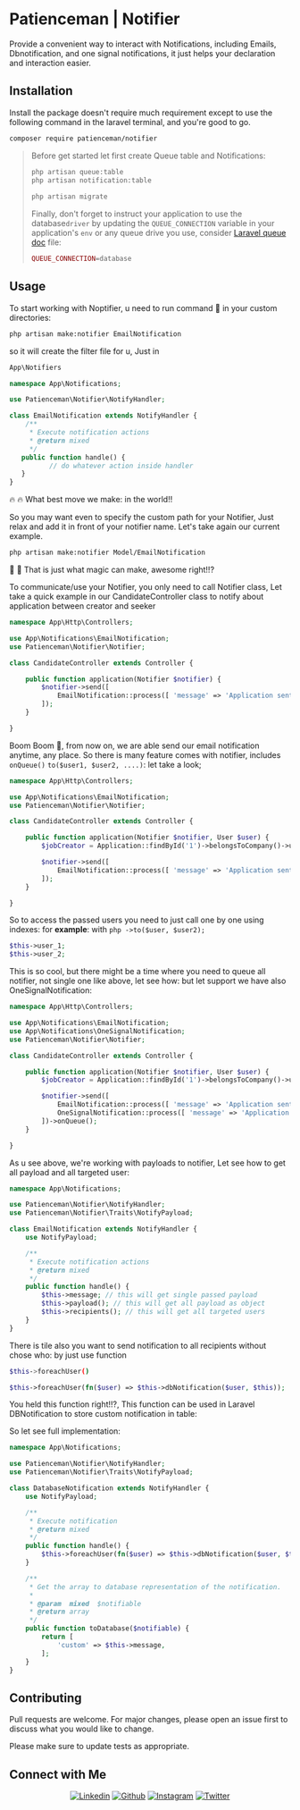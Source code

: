 # Patienceman | Notifier

Provide a convenient way to interact with Notifications, including Emails, Dbnotification, and one signal notifications,
it just helps your declaration and interaction easier.

## Installation

Install the package doesn't require much requirement except to use the following command in the laravel terminal,  and you're good to go.

```bash
composer require patienceman/notifier
```

> Before get started let first create Queue table and Notifications:
>
> ```bash  
> php artisan queue:table
> php artisan notification:table
>  
> php artisan migrate
> ```
>
> Finally, don't forget to instruct your application to use the database```driver``` by updating the ```QUEUE_CONNECTION``` variable in your application's ```env``` or any queue drive you use, consider [Laravel queue doc](https://laravel.com/docs/8.x/queues) file:
>
> ```php
> QUEUE_CONNECTION=database 
> ```

## Usage

To start working with Noptifier,  u need to run command :tada:
in your custom directories:

```bash
php artisan make:notifier EmailNotification
```

so it will create the filter file for u, Just in

```php
App\Notifiers
```

```PHP
namespace App\Notifications;

use Patienceman\Notifier\NotifyHandler;

class EmailNotification extends NotifyHandler {
    /**
     * Execute notification actions
     * @return mixed
     */
   public function handle() {
          // do whatever action inside handler
   }
}
```

:fire: :fire: What best move we make: in the world!!

So you may want even to specify the custom path for your Notifier, Just relax and add it in front of your notifier name.
Let's take again our current example.

```bash
php artisan make:notifier Model/EmailNotification
```

:wave: :wave: That is just what magic can make, awesome right!!?

To communicate/use your Notifier, you only need to call Notifier class,
Let take a quick example in our CandidateController class to notify about application between creator and seeker

```PHP
namespace App\Http\Controllers;

use App\Notifications\EmailNotification;
use Patienceman\Notifier\Notifier;

class CandidateController extends Controller {

    public function application(Notifier $notifier) {
        $notifier->send([
            EmailNotification::process([ 'message' => 'Application sent to job sent' ]),
        ]);
    }

}
```

Boom Boom 🎉, from now on, we are able send our email notification anytime, any place.
So there is many feature comes with notifier, includes ```onQueue()``` ```to($user1, $user2, ....)```: let take a look;

```PHP
namespace App\Http\Controllers;

use App\Notifications\EmailNotification;
use Patienceman\Notifier\Notifier;

class CandidateController extends Controller {

    public function application(Notifier $notifier, User $user) {
        $jobCreator = Application::findById('1')->belongsToCompany()->user_id;

        $notifier->send([
            EmailNotification::process([ 'message' => 'Application sent to job sent' ])->to($user, $jobCreator)->onQueue(),
        ]);
    }

}
```

So to access the passed users you need to just call one by one using indexes: for **example**:
with ```php ->to($user, $user2);```

```PHP
$this->user_1;
$this->user_2;
```

This is so cool, but there might be a time where you need to queue all notifier, not single one like above, let see how:
but let support we have also OneSignalNotification:

```PHP
namespace App\Http\Controllers;

use App\Notifications\EmailNotification;
use App\Notifications\OneSignalNotification;
use Patienceman\Notifier\Notifier;

class CandidateController extends Controller {

    public function application(Notifier $notifier, User $user) {
        $jobCreator = Application::findById('1')->belongsToCompany()->user_id;

        $notifier->send([
            EmailNotification::process([ 'message' => 'Application sent to job sent' ])->to($user, $jobCreator),
            OneSignalNotification::process([ 'message' => 'Application sent to job sent' ])->to($user),
        ])->onQueue();
    }

}
```

As u see above, we're working with payloads to notifier, Let see how to get all payload and all targeted user:

```PHP
namespace App\Notifications;

use Patienceman\Notifier\NotifyHandler;
use Patienceman\Notifier\Traits\NotifyPayload;

class EmailNotification extends NotifyHandler {
    use NotifyPayload;

    /**
     * Execute notification actions
     * @return mixed
     */
    public function handle() {
        $this->message; // this will get single passed payload
        $this->payload(); // this will get all payload as object
        $this->recipients(); // this will get all targeted users
    }
}
```

There is tile also you want to send notification to all recipients without chose who: by just use function

```bash
$this->foreachUser() 
```

```PHP
$this->foreachUser(fn($user) => $this->dbNotification($user, $this)); 
```

You held this function right!!?, This function can be used in Laravel DBNotification to store custom notification in table:

So let see full implementation:

```PHP
namespace App\Notifications;

use Patienceman\Notifier\NotifyHandler;
use Patienceman\Notifier\Traits\NotifyPayload;

class DatabaseNotification extends NotifyHandler {
    use NotifyPayload;

    /**
     * Execute notification
     * @return mixed
     */
    public function handle() {
        $this->foreachUser(fn($user) => $this->dbNotification($user, $this));
    }

    /**
     * Get the array to database representation of the notification.
     *
     * @param  mixed  $notifiable
     * @return array
     */
    public function toDatabase($notifiable) {
        return [
            'custom' => $this->message,
        ];
    }
}
```

## Contributing

Pull requests are welcome. For major changes, please open an issue first to discuss what you would like to change.

Please make sure to update tests as appropriate.

## Connect with Me

<p align="center">
	<a href="https://www.linkedin.com/in/manirabona-patience-3b08051b4"><img alt="Linkedin" title="Manirabona patience Linkedin" src="https://img.shields.io/badge/LinkedIn-0077B5?style=for-the-badge&logo=linkedin&logoColor=white"></a>
  <a href="https://github.com/manirabona-programer/manirabona-programer"><img alt="Github" title="Manirabona patience Github" src="https://img.shields.io/badge/GitHub-100000?style=for-the-badge&logo=github&logoColor=white"></a>
  <a href="https://www.instagram.com/manirabona_walker"><img alt="Instagram" title="Manirabona Patience Instagram" src="https://img.shields.io/badge/Instagram-E4405F?style=for-the-badge&logo=instagram&logoColor=white"></a>
	  <a href="https://twitter.com/ManirabonaW"><img alt="Twitter" title="Manirabona Patience Twitter" src="https://img.shields.io/badge/Twitter-1DA1F2?style=for-the-badge&logo=twitter&logoColor=white"></a>
	  </p>

